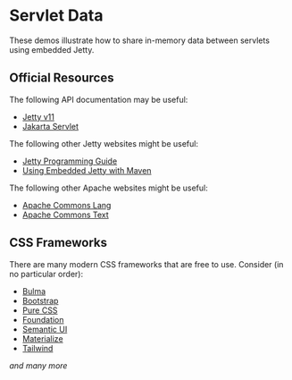Servlet Data
=================================================

These demos illustrate how to share in-memory data between servlets using embedded Jetty.

## Official Resources ##

The following API documentation may be useful:

  - [Jetty v11](https://www.eclipse.org/jetty/javadoc/jetty-11/)
  - [Jakarta Servlet](https://javadoc.io/doc/jakarta.servlet/jakarta.servlet-api/latest/)

The following other Jetty websites might be useful:

  - [Jetty Programming Guide](https://www.eclipse.org/jetty/documentation/jetty-11/programming-guide/index.html)
  - [Using Embedded Jetty with Maven](https://www.eclipse.org/jetty/documentation/jetty-11/programming-guide/index.html#configuring-embedded-jetty-with-maven)

The following other Apache websites might be useful:

  - [Apache Commons Lang](https://commons.apache.org/proper/commons-lang/)
  - [Apache Commons Text](https://commons.apache.org/proper/commons-text/) 

## CSS Frameworks

There are many modern CSS frameworks that are free to use. Consider (in no particular order):

- [Bulma](https://bulma.io/)
- [Bootstrap](https://getbootstrap.com/)
- [Pure CSS](https://purecss.io/)
- [Foundation](https://get.foundation/)
- [Semantic UI](https://semantic-ui.com/)
- [Materialize](https://materializecss.com/)
- [Tailwind](https://tailwindcss.com/)

*and many more*